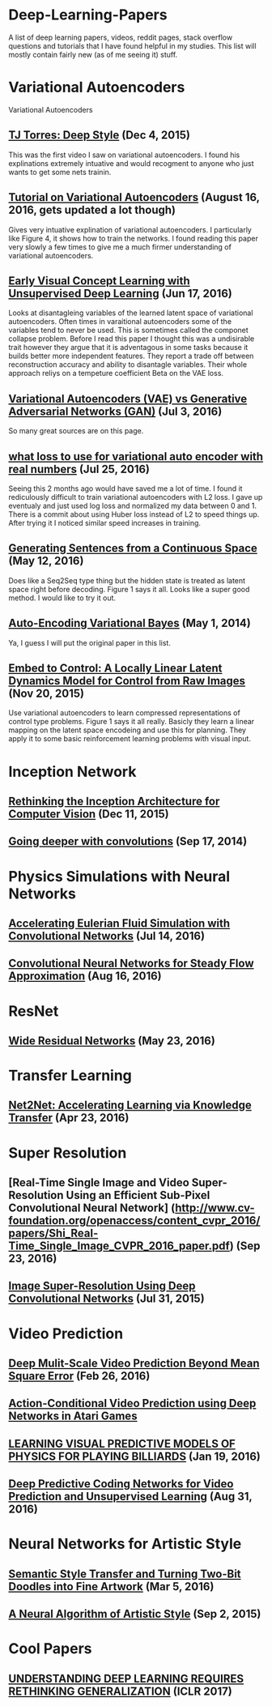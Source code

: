 # Deep-Learning-Papers
A list of deep learning papers, videos, reddit pages, stack overflow questions  and tutorials that I have found helpful in my studies. This list will mostly contain fairly new (as of me seeing it) stuff.

# Variational Autoencoders
Variational Autoencoders

## [TJ Torres: Deep Style](https://www.youtube.com/watch?v=-_4YbiJKmV8) (Dec 4, 2015)

This was the first video I saw on variational autoencoders. I found his explinations extremely intuative and would recogment to anyone who just wants to get some nets trainin.

## [Tutorial on Variational Autoencoders](https://arxiv.org/pdf/1606.05908v2.pdf) (August 16, 2016, gets updated a lot though)

Gives very intuative explination of variational autoencoders. I particularly like Figure 4, it shows how to train the networks. I found reading this paper very slowly a few times to give me a much firmer understanding of variational autoencoders.

## [Early Visual Concept Learning with Unsupervised Deep Learning](http://arxiv.org/pdf/1606.05579v1.pdf) (Jun 17, 2016)

Looks at disantagleing variables of the learned latent space of variational autoencoders. Often times in varaitional autoencoders some of the variables tend to never be used. This is sometimes called the componet collapse problem. Before I read this paper I thought this was a undisirable trait however they argue that it is adventagous in some tasks because it builds better more independent features. They report a trade off between reconstruction accuracy and ability to disantagle variables. Their whole approach reliys on a tempeture coefficient Beta on the VAE loss.

## [Variational Autoencoders (VAE) vs Generative Adversarial Networks (GAN)](https://www.reddit.com/r/MachineLearning/comments/4r3pjy/variational_autoencoders_vae_vs_generative/) (Jul 3, 2016)

So many great sources are on this page.

## [what loss to use for variational auto encoder with real numbers](https://www.reddit.com/r/MachineLearning/comments/4ujr2s/what_loss_to_use_for_variational_auto_encoder/) (Jul 25, 2016)

Seeing this 2 months ago would have saved me a lot of time. I found it rediculously difficult to train variational autoencoders with L2 loss. I gave up eventualy and just used log loss and normalized my data between 0 and 1. There is a commit about using Huber loss instead of L2 to speed things up. After trying it I noticed similar speed increases in training.

## [Generating Sentences from a Continuous Space](https://arxiv.org/pdf/1511.06349.pdf) (May 12, 2016)

Does like a Seq2Seq type thing but the hidden state is treated as latent space right before decoding. Figure 1 says it all. Looks like a super good method. I would like to try it out.

## [Auto-Encoding Variational Bayes](http://arxiv.org/pdf/1312.6114.pdf) (May 1, 2014)

Ya, I guess I will put the original paper in this list.

## [Embed to Control: A Locally Linear Latent Dynamics Model for Control from Raw Images](https://arxiv.org/pdf/1506.07365v3.pdf) (Nov 20, 2015)

Use variational autoencoders to learn compressed representations of control type problems. Figure 1 says it all really. Basicly they learn a linear mapping on the latent space encodeing and use this for planning. They apply it to some basic reinforcement learning problems with visual input.

# Inception Network

## [Rethinking the Inception Architecture for Computer Vision](https://arxiv.org/abs/1512.00567) (Dec 11, 2015)

## [Going deeper with convolutions](https://arxiv.org/pdf/1409.4842v1.pdf) (Sep 17, 2014)

# Physics Simulations with Neural Networks

## [Accelerating Eulerian Fluid Simulation with Convolutional Networks](https://arxiv.org/pdf/1607.03597v2.pdf) (Jul 14, 2016)

## [Convolutional Neural Networks for Steady Flow Approximation](http://delivery.acm.org/10.1145/2940000/2939738/p481-guo.pdf?ip=159.16.89.60&id=2939738&acc=ACTIVE%20SERVICE&key=6F4CCF05E2930152.3A406A232738A87B.4D4702B0C3E38B35.4D4702B0C3E38B35&CFID=669259551&CFTOKEN=29446944&__acm__=1474220024_73e2d939e30a8b3f8dfcbace50676e17) (Aug 16, 2016)

# ResNet

## [Wide Residual Networks](https://arxiv.org/pdf/1605.07146v1.pdf) (May 23, 2016)

# Transfer Learning

## [Net2Net: Accelerating Learning via Knowledge Transfer](https://arxiv.org/abs/1511.05641) (Apr 23, 2016)

# Super Resolution

## [Real-Time Single Image and Video Super-Resolution Using an Efficient Sub-Pixel Convolutional Neural Network] (http://www.cv-foundation.org/openaccess/content_cvpr_2016/papers/Shi_Real-Time_Single_Image_CVPR_2016_paper.pdf) (Sep 23, 2016)

## [Image Super-Resolution Using Deep Convolutional Networks](https://arxiv.org/pdf/1501.00092.pdf) (Jul 31, 2015)

# Video Prediction

## [Deep Mulit-Scale Video Prediction Beyond Mean Square Error](https://arxiv.org/pdf/1511.05440v6.pdf) (Feb 26, 2016)

## [Action-Conditional Video Prediction using Deep Networks in Atari Games](http://web.eecs.umich.edu/~baveja/Papers/NIPS2015.pdf)

## [LEARNING VISUAL PREDICTIVE MODELS OF PHYSICS FOR PLAYING BILLIARDS](https://arxiv.org/pdf/1511.07404.pdf) (Jan 19, 2016)

## [Deep Predictive Coding Networks for Video Prediction and Unsupervised Learning](https://arxiv.org/pdf/1605.08104.pdf) (Aug 31, 2016)

# Neural Networks for Artistic Style

## [Semantic Style Transfer and Turning Two-Bit Doodles into Fine Artwork](https://arxiv.org/pdf/1603.01768v1.pdf) (Mar 5, 2016)

## [A Neural Algorithm of Artistic Style](https://arxiv.org/pdf/1508.06576.pdf) (Sep 2, 2015)

# Cool Papers

## [UNDERSTANDING DEEP LEARNING REQUIRES RETHINKING GENERALIZATION](https://openreview.net/pdf?id=Sy8gdB9xx) (ICLR 2017)



